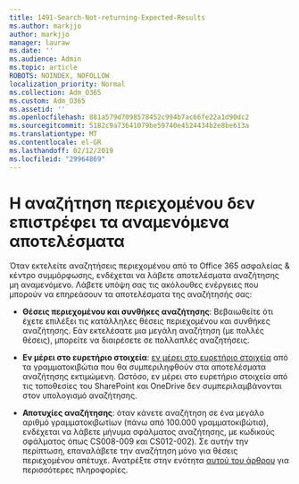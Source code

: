 ```yaml
---
title: 1491-Search-Not-returning-Expected-Results
ms.author: markjjo
author: markjjo
manager: lauraw
ms.date: ''
ms.audience: Admin
ms.topic: article
ROBOTS: NOINDEX, NOFOLLOW
localization_priority: Normal
ms.collection: Adm_O365
ms.custom: Adm_O365
ms.assetid: ''
ms.openlocfilehash: 881a579d7098578452c994b7ac66fe22a1d90dc2
ms.sourcegitcommit: 5182c9a73641079be59740e4524434b2e8be613a
ms.translationtype: MT
ms.contentlocale: el-GR
ms.lasthandoff: 02/12/2019
ms.locfileid: "29964869"
---
```

# <a name="content-search-not-returning-expected-results"></a>Η αναζήτηση περιεχομένου δεν επιστρέφει τα αναμενόμενα αποτελέσματα

Όταν εκτελείτε αναζητήσεις περιεχομένου από το Office 365 ασφαλείας & κέντρο συμμόρφωσης, ενδέχεται να λάβετε αποτελέσματα αναζήτησης μη αναμενόμενο. Λάβετε υπόψη σας τις ακόλουθες ενέργειες που μπορούν να επηρεάσουν τα αποτελέσματα της αναζήτησής σας:

- **Θέσεις περιεχομένου και συνθήκες αναζήτησης**: Βεβαιωθείτε ότι έχετε επιλέξει τις κατάλληλες θέσεις περιεχομένου και συνθήκες αναζήτησης. Εάν εκτελέσατε μια μεγάλη αναζήτηση (με πολλές θέσεις), μπορείτε να διαιρέσετε σε πολλαπλές αναζητήσεις.

- **Εν μέρει στο ευρετήριο στοιχεία**: [εν μέρει στο ευρετήριο στοιχεία](https://docs.microsoft.com/office365/securitycompliance/partially-indexed-items-in-content-search) από τα γραμματοκιβώτια που θα συμπεριληφθούν στα αποτελέσματα αναζήτησης εκτιμώμενη. Ωστόσο, εν μέρει στο ευρετήριο στοιχεία από τις τοποθεσίες του SharePoint και OneDrive δεν συμπεριλαμβάνονται στον υπολογισμό αναζήτησης.

- **Αποτυχίες αναζήτησης**: όταν κάνετε αναζήτηση σε ένα μεγάλο αριθμό γραμματοκιβωτίων (πάνω από 100.000 γραμματοκιβώτια), ενδέχεται να λάβετε μήνυμα σφάλματος αναζήτησης, με κωδικούς σφάλματος όπως CS008-009 και CS012-002). Σε αυτήν την περίπτωση, επαναλάβετε την αναζήτηση μόνο για θέσεις περιεχομένου απέτυχε. Ανατρέξτε στην ενότητα [αυτού του άρθρου](https://docs.microsoft.com/office365/securitycompliance/retry-failed-content-search) για περισσότερες πληροφορίες.
